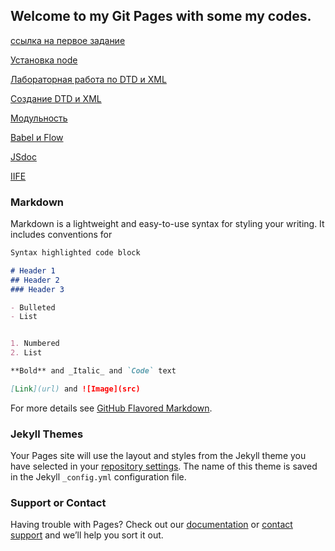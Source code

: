 ## Welcome to my Git Pages with some my codes.



<a href="https://github.com/VexelB/main/blob/master/index.js">ссылка на первое задание</a>

<a href="https://github.com/VexelB/web_lr1/tree/master/lr1">Установка node</a>

<a href="https://github.com/VexelB/web_lr1/tree/master/lr2">Лабораторная работа по DTD и XML</a>

<a href="https://github.com/VexelB/web_lr1/tree/master/lr3-60918">Создание DTD и XML</a>

<a href="https://vexelb.github.io/270918/">Модульность</a>

<a href="https://vexelb.github.io/web410/">Babel и Flow</a>

<a href="https://vexelb.github.io/web111018/">JSdoc</a>

<a href="https://kodaktor.ru/?!=mda_7e900">IIFE</a>

### Markdown

Markdown is a lightweight and easy-to-use syntax for styling your writing. It includes conventions for

```markdown
Syntax highlighted code block

# Header 1
## Header 2
### Header 3

- Bulleted
- List


1. Numbered
2. List

**Bold** and _Italic_ and `Code` text

[Link](url) and ![Image](src)
```

For more details see [GitHub Flavored Markdown](https://guides.github.com/features/mastering-markdown/).

### Jekyll Themes

Your Pages site will use the layout and styles from the Jekyll theme you have selected in your [repository settings](https://github.com/VexelB/VexelB.GitHub.io/settings). The name of this theme is saved in the Jekyll `_config.yml` configuration file.

### Support or Contact

Having trouble with Pages? Check out our [documentation](https://help.github.com/categories/github-pages-basics/) or [contact support](https://github.com/contact) and we’ll help you sort it out.
